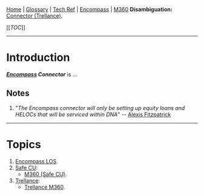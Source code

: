 [Home](/Slalom-LLC/Slalom-Consulting) | [Glossary](/Glossary) | [Tech Ref](/Tech-Ref) | [Encompass](/Clients/Safe-CU/Terms-\(Safe-CU\)/Encompass-LOS-\(Loan-Origination-System\)) | [M360](/Tech-Ref/Trellance/Trellance-M360)
**Disambiguation:** [Connector (Trellance)](/Tech-Ref/Trellance/Trellance-M360/Connector-\(Trellance\)).


[[_TOC_]]

---
# Introduction
***[Encompass](/Clients/Safe-CU/Terms-\(Safe-CU\)/Encompass-LOS-\(Loan-Origination-System\)) Connector*** is ...

## Notes
1. "_The Encompass connector will only be setting up equity loans and HELOCs that will be serviced within DNA_" -- [Alexis Fitzpatrick](/Individuals/Alexis-Fitzpatrick)

---
# Topics
1. [Encompass LOS](/Clients/Safe-CU/Terms-\(Safe-CU\)/Encompass-LOS-\(Loan-Origination-System\)).
1. [Safe CU](/Clients/Safe-CU):
   - [M360 (Safe CU)](/Clients/Safe-CU/Infrastructure-\(Safe-CU\)/Systems-and-Services-\(Safe-CU\)/M360-\(Safe-CU\)).
1. [Trellance](/Tech-Ref/Trellance):
   - [Trellance M360](/Tech-Ref/Trellance/Trellance-M360).
